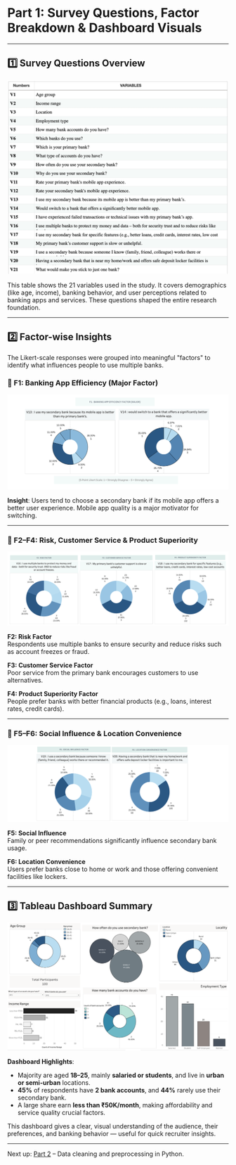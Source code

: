 # Part 1: Survey Questions, Factor Breakdown & Dashboard Visuals

---

## 1️⃣ Survey Questions Overview

<center>

![Survey Questions](../images/questions-figure.png)

</center>

This table shows the 21 variables used in the study. It covers demographics (like age, income), banking behavior, and user perceptions related to banking apps and services. These questions shaped the entire research foundation.

---

## 2️⃣ Factor-wise Insights

The Likert-scale responses were grouped into meaningful "factors" to identify what influences people to use multiple banks.

### 🔹 F1: Banking App Efficiency (Major Factor)

<center>

![F1](../images/factor1.png)

</center>

**Insight**: Users tend to choose a secondary bank if its mobile app offers a better user experience. Mobile app quality is a major motivator for switching.

---

### 🔹 F2–F4: Risk, Customer Service & Product Superiority

<center>

![F2-F4](../images/factor234.png)

</center>

**F2: Risk Factor**  
Respondents use multiple banks to ensure security and reduce risks such as account freezes or fraud.

**F3: Customer Service Factor**  
Poor service from the primary bank encourages customers to use alternatives.

**F4: Product Superiority Factor**  
People prefer banks with better financial products (e.g., loans, interest rates, credit cards).

---

### 🔹 F5–F6: Social Influence & Location Convenience

<center>

![F5-F6](../images/factor56.png)

</center>

**F5: Social Influence**  
Family or peer recommendations significantly influence secondary bank usage.

**F6: Location Convenience**  
Users prefer banks close to home or work and those offering convenient facilities like lockers.

---

## 3️⃣ Tableau Dashboard Summary

<center>

![Dashboard](../images/dashboard.png)

</center>

**Dashboard Highlights**:

- Majority are aged **18–25**, mainly **salaried or students**, and live in **urban or semi-urban** locations.
- **45%** of respondents have **2 bank accounts**, and **44%** rarely use their secondary bank.
- A large share earn **less than ₹50K/month**, making affordability and service quality crucial factors.

This dashboard gives a clear, visual understanding of the audience, their preferences, and banking behavior — useful for quick recruiter insights.

---

Next up: [Part 2](../part2_python_cleaning/) – Data cleaning and preprocessing in Python.

